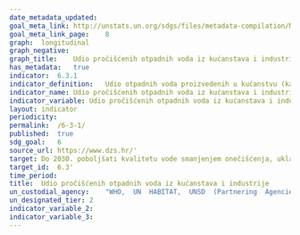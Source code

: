 ```yaml
---	
date_metadata_updated:	
goal_meta_link:	http://unstats.un.org/sdgs/files/metadata-compilation/Metadata-Goal-6.pdf'
goal_meta_link_page:	8
graph:	longitudinal
graph_negative:	
graph_title:	Udio pročišćenih otpadnih voda iz kućanstava i industrije (%)
has_metadata:	true
indicator:	6.3.1
indicator_definition:	Udio otpadnih voda proizvedenih u kućanstvu (kanalizacija i mulj), kao i gospodarskih djelatnosti (temeljenih na ISIC kategorijama) sigurno tretiranih u odnosu na ukupnu otpadnu vodu koja nastaje u kućanstvima i gospodarskim djelatnostima. Iako definicija konceptualno uključuje otpadnu vodu generiranu iz svih gospodarskih djelatnosti, praćenje će se usredotočiti na otpadne vode nastale iz opasnih industrija (kako je određeno odgovarajućim kategorijama ISIC-a).
indicator_name:	Udio pročišćenih otpadnih voda iz kućanstava i industrije
indicator_variable:	Udio pročišćenih otpadnih voda iz kućanstava i industrije (%)
layout:	indicator
periodicity:	
permalink:	/6-3-1/
published:	true  
sdg_goal:	6
source_url:	https://www.dzs.hr/'
target:	Do 2030. poboljšati kvalitetu vode smanjenjem onečišćenja, uklanjanjem otpada i smanjivanjem otpuštanja opasnih kemikalija i materijala, prepolovljavanjem udjela netretirane otpadne vode i značajno povećavati recikliranje i sigurnu ponovnu upotrebu na globalnoj razini
target_id:	6.3'
time_period:	
title:	Udio pročišćenih otpadnih voda iz kućanstava i industrije
un_custodial_agency:	"WHO,  UN  HABITAT,  UNSD  (Partnering  Agencies:  UNEP,  OECD,  Eurostat)"
un_designated_tier:	2
indicator_variable_2:	
indicator_variable_3:	
---	
```

